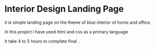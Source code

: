 # Interior Design Landing Page
it is simple landing page on the theme of blue interior of home and office.

In this project i have used html and css as a primary language

It take 4 to 5 hours to complete final . 